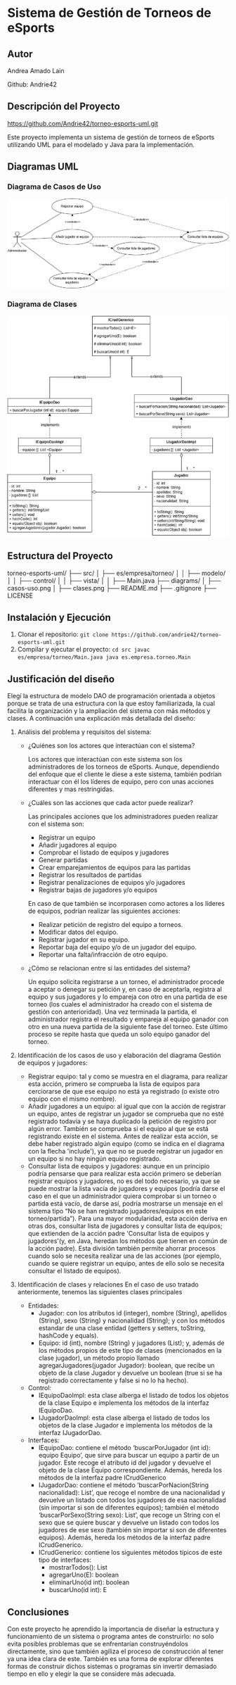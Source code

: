 # Sistema de Gestión de Torneos de eSports
## Autor
Andrea Amado Lain

Github: Andrie42
## Descripción del Proyecto
https://github.com/Andrie42/torneo-esports-uml.git

Este proyecto implementa un sistema de gestión de torneos de eSports
utilizando UML para el modelado y Java para la implementación.
## Diagramas UML
### Diagrama de Casos de Uso

![Diagrama de casos de uso](diagrams/teamRegister-useCase.png)
### Diagrama de Clases

![Diagrama de clases](diagrams/clases.png)
## Estructura del Proyecto
torneo-esports-uml/ ├── src/
│ ├── es/empresa/torneo/
│ │ ├── modelo/
│ │ ├── control/
│ │ ├── vista/
│ │ ├── Main.java
├── diagrams/
│ ├── casos-uso.png
│ ├── clases.png
├── README.md
├── .gitignore
├── LICENSE

## Instalación y Ejecución
1. Clonar el repositorio:
   `git clone https://github.com/andrie42/torneo-esports-uml.git`
2. Compilar y ejecutar el proyecto:
   `cd src javac es/empresa/torneo/Main.java java es.empresa.torneo.Main`
## Justificación del diseño
Elegí la estructura de modelo DAO de programación orientada a objetos porque se trata de una estructura con la que estoy familiarizada, la cual facilita la organización y la ampliación del sistema con más métodos y clases. A continuación una explicación más detallada del diseño:

1. Análisis del problema y requisitos del sistema:
    * ¿Quiénes son los actores que interactúan con el sistema?
   
      Los actores que interactúan con este sistema son los administradores de los torneos de eSports. Aunque, dependiendo del enfoque que el cliente le diese a este sistema, también podrían interactuar con él los líderes de equipo, pero con unas acciones diferentes y mas restringidas.

    * ¿Cuáles son las acciones que cada actor puede realizar?

      Las principales acciones que los administradores pueden realizar con el sistema son:
        - Registrar un equipo
        - Añadir jugadores al equipo
        - Comprobar el listado de equipos y jugadores
        - Generar partidas
        - Crear emparejamientos de equipos para las partidas
        - Registrar los resultados de partidas
        - Registrar penalizaciones de equipos y/o jugadores
        - Registrar bajas de jugadores y/o equipos

      En caso de que también se incorporasen como actores a los líderes de equipos, podrían realizar las siguientes acciones:
        - Realizar petición de registro del equipo a torneos.
        - Modificar datos del equipo.
        - Registrar jugador en su equipo.
        - Reportar baja del equipo y/o de un jugador del equipo.
        - Reportar una falta/infracción de otro equipo.

    * ¿Cómo se relacionan entre sí las entidades del sistema?

      Un equipo solicita registrarse a un torneo, el administrador procede a aceptar o denegar su petición y, en caso de aceptarla, registra al equipo y sus jugadores y lo empareja con otro en una partida de ese torneo (los cuales el administrador ha creado con el sistema de gestión con anterioridad). Una vez terminada la partida, el administrador registra el resultado y empareja al equipo ganador con otro en una nueva partida de la siguiente fase del torneo. Este último proceso se repite hasta que queda un solo equipo ganador del torneo.

2. Identificación de los casos de uso y elaboración del diagrama
    Gestión de equipos y jugadores:
    - Registrar equipo: tal y como se muestra en el diagrama, para realizar esta acción, primero se comprueba la lista de equipos para cerciorarse de que ese equipo no está ya registrado (o existe otro equipo con el mismo nombre).
    - Añadir jugadores a un equipo: al igual que con la acción de registrar un equipo, antes de registrar un jugador se comprueba que no esté registrado todavía y se haya duplicado la petición de registro por algún error. También se comprueba si el equipo al que se está registrando existe en el sistema. Antes de realizar esta acción, se debe haber registrado algún equipo (como se indica en el diagrama con la flecha 'include'), ya que no se puede registrar un jugador en un equipo si no hay ningún equipo registrado.
    - Consultar lista de equipos y jugadores: aunque en un principio podría pensarse que para realizar esta acción primero se deberían registrar equipos y jugadores, no es del todo necesario, ya que se puede mostrar la lista vacía de jugadores y equipos (podría darse el caso en el que un administrador quiera comprobar si un torneo o partida está vacío, de darse así, podría mostrarse un mensaje en el sistema tipo “No se han registrado jugadores/equipos en este torneo/partida”). Para una mayor modularidad, esta acción deriva en otras dos, consultar lista de jugadores y consultar lista de equipos; que extienden de la acción padre 'Consultar lista de equipos y jugadores'(y, en Java, heredan los métodos que tienen en común de la acción padre). Esta división también permite ahorrar procesos cuando solo se necesita realizar una de las acciones (por ejemplo, cuando se quiere registrar un equipo, antes de ello solo se necesita consultar el listado de equipos).

3. Identificación de clases y relaciones
   En el caso de uso tratado anteriormente, tenemos las siguientes clases principales
   * Entidades:
     - Jugador: con los atributos id (integer), nombre (String), apellidos (String), sexo (String) y nacionalidad (String); y con los métodos estandar de una clase entidad (getters y setters, toString, hashCode y equals).
     - Equipo: id (int), nombre (String) y jugadores (List); y, además de los métodos propios de este tipo de clases (mencionados en la clase jugador), un método propio llamado agregarJugadores(jugador Jugador): boolean, que recibe un objeto de la clase Jugador y devuelve un boolean (true si se ha registrado correctamente y false si no lo ha hecho).
   * Control:
     - IEquipoDaoImpl: esta clase alberga el listado de todos los objetos de la clase Equipo e implementa los métodos de la interfaz IEquipoDao.
     - IJugadorDaoImpl: esta clase alberga el listado de todos los objetos de la clase Jugador e implementa los métodos de la interfaz IJugadorDao.
   * Interfaces:
     - IEquipoDao: contiene el método ‘buscarPorJugador (int id): equipo Equipo’, que sirve para buscar un equipo a partir de un jugador. Este recoge el atributo id del jugador y devuelve el objeto de la clase Equipo correspondiente. Además, hereda los métodos de la interfaz padre ICrudGenerico
     - IJugadorDao: contiene el método ‘buscarPorNacion(String nacionalidad): List<Jugador>’, que recoge el nombre de una nacionalidad y devuelve un listado con todos los jugadores de esa nacionalidad (sin importar si son de diferentes equipos); también el método ‘buscarPorSexo(String sexo): List<Jugador>’, que recoge un String con el sexo que se quiere buscar y devuelve un listado con todos los jugadores de ese sexo (también sin importar si son de diferentes equipos). Además, hereda los métodos de la interfaz padre ICrudGenerico.
     - ICrudGenerico: contiene los siguientes métodos típicos de este tipo de interfaces:
       - mostrarTodos(): List<E>
       - agregarUno(E): boolean
       - eliminarUno(id int): boolean
       - buscarUno(id int): E

## Conclusiones
Con este proyecto he aprendido la importancia de diseñar la estructura y funcionamiento de un sistema o programa antes de construirlo: no solo evita posibles problemas que se enfrentarían construyéndolos directamente, sino que también agiliza el proceso de construcción al tener ya una idea clara de este. También es una forma de explorar diferentes formas de construir dichos sistemas o programas sin invertir demasiado tiempo en ello y elegir la que se considere más adecuada.